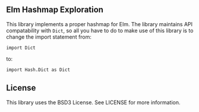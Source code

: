 ## Elm Hashmap Exploration

This library implements a proper hashmap for Elm. The library maintains API compatability with `Dict`, so all you
have to do to make use of this library is to change the import statement from:

`import Dict`

to:

`import Hash.Dict as Dict`

## License

This library uses the BSD3 License. See LICENSE for more information.
